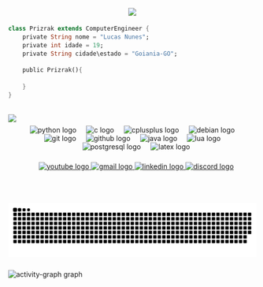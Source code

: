 <p align="center">
  <a href="https://git.io/typing-svg"><img src="https://readme-typing-svg.demolab.com?font=Fira+Code&duration=3000&pause=1000&color=3bd94d&center=true&vCenter=true&multiline=true&width=435&height=70&lines=%3Ch1%3E+Bem+Vindo+ao+meu+Perfil!+%3C%2Fh1%3E;%3Cp%3E+Eu+sou+o+Lucas!+%3C%2Fp%3E"/></a>
</p>


```dart
class Prizrak extends ComputerEngineer {
    private String nome = "Lucas Nunes";
    private int idade = 19;
    private String cidade\estado = "Goiania-GO";

    public Prizrak(){

    }
}
```
<br clear="both">


<img align="left" height="180" src="https://media.giphy.com/media/mjlsrjekg1FEQ/giphy.gif?cid=ecf05e47of6n7agjrpbfuh5ivevupwntummotzfu60onssnx&ep=v1_gifs_search&rid=giphy.gif&ct=g"  />

###

<div align="center">
  <img src="https://cdn.jsdelivr.net/gh/devicons/devicon/icons/python/python-original.svg" height="30" alt="python logo"  />
  <img width="12" />
  <img src="https://cdn.jsdelivr.net/gh/devicons/devicon/icons/c/c-original.svg" height="30" alt="c logo"  />
  <img width="12" />
  <img src="https://cdn.jsdelivr.net/gh/devicons/devicon/icons/cplusplus/cplusplus-original.svg" height="30" alt="cplusplus logo"  />
  <img width="12" />
  <img src="https://cdn.jsdelivr.net/gh/devicons/devicon/icons/debian/debian-original.svg" height="30" alt="debian logo"  />
  <img width="12" />
  <img src="https://cdn.jsdelivr.net/gh/devicons/devicon/icons/git/git-original.svg" height="30" alt="git logo"  />
  <img width="12" />
  <img src="https://cdn.jsdelivr.net/gh/devicons/devicon/icons/github/github-original.svg" height="30" alt="github logo"  />
  <img width="12" />
  <img src="https://cdn.jsdelivr.net/gh/devicons/devicon/icons/java/java-original.svg" height="30" alt="java logo"  />
  <img width="12" />
  <img src="https://cdn.jsdelivr.net/gh/devicons/devicon/icons/lua/lua-original.svg" height="30" alt="lua logo"  />
  <img width="12" />
  <img src="https://cdn.jsdelivr.net/gh/devicons/devicon/icons/postgresql/postgresql-original.svg" height="30" alt="postgresql logo"  />
  <img width="12" />
  <img src="https://cdn.simpleicons.org/latex/008080" height="30" alt="latex logo"  />
</div>

###

<div align="center">
  <a href="https://www.youtube.com/@spectre2000" target="_blank">
    <img src="https://img.shields.io/static/v1?message=Youtube&logo=youtube&label=&color=FF0000&logoColor=white&labelColor=&style=for-the-badge" height="33" alt="youtube logo"  />
  </a>
  <a href="lucaspereiranunes63@gmail.com" target="_blank">
    <img src="https://img.shields.io/static/v1?message=Gmail&logo=gmail&label=&color=D14836&logoColor=white&labelColor=&style=for-the-badge" height="33" alt="gmail logo"  />
  </a>
  <a href="https://www.linkedin.com/in/lucas-pereira-nunes-729bb4239/" target="_blank">
    <img src="https://img.shields.io/static/v1?message=LinkedIn&logo=linkedin&label=&color=0077B5&logoColor=white&labelColor=&style=for-the-badge" height="33" alt="linkedin logo"  />
  </a>
  <a href=".prizrak1" target="_blank">
    <img src="https://img.shields.io/static/v1?message=Discord&logo=discord&label=&color=7289DA&logoColor=white&labelColor=&style=for-the-badge" height="33" alt="discord logo"  />
  </a>
</div>

###

<br clear="both">

<img src="https://raw.githubusercontent.com/Prizrak2/Prizrak2/output/snake.svg" alt="Snake animation" />

###

<div align="left">
  <img src="https://github-readme-activity-graph.vercel.app/graph?username=Prizrak2&radius=16&theme=vue&area=true&order=5&hide_border=true&hide_title=false&custom_title=Prizrak2's%20Contribution%20Graph" height="300" alt="activity-graph graph"  />
</div>

###
